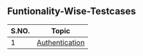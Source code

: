 ## Funtionality-Wise-Testcases

| S.NO. | Topic |
| ------ | --------------- |
| 1 | [Authentication](/Functionality-Wise-Testcases/Authentication.md)|
